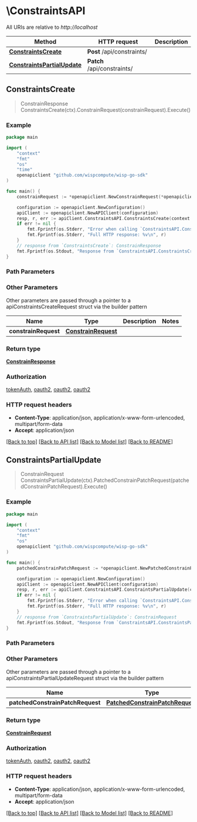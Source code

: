 # \ConstraintsAPI

All URIs are relative to *http://localhost*

Method | HTTP request | Description
------------- | ------------- | -------------
[**ConstraintsCreate**](ConstraintsAPI.md#ConstraintsCreate) | **Post** /api/constraints/ | 
[**ConstraintsPartialUpdate**](ConstraintsAPI.md#ConstraintsPartialUpdate) | **Patch** /api/constraints/ | 



## ConstraintsCreate

> ConstrainResponse ConstraintsCreate(ctx).ConstrainRequest(constrainRequest).Execute()





### Example

```go
package main

import (
	"context"
	"fmt"
	"os"
    "time"
	openapiclient "github.com/wispcompute/wisp-go-sdk"
)

func main() {
	constrainRequest := *openapiclient.NewConstrainRequest(*openapiclient.NewProject("Name_example", "ProjectId_example", "Type_example", time.Now(), time.Now()), *openapiclient.NewResources([]*string{nil}), "TODO", "TODO") // ConstrainRequest | 

	configuration := openapiclient.NewConfiguration()
	apiClient := openapiclient.NewAPIClient(configuration)
	resp, r, err := apiClient.ConstraintsAPI.ConstraintsCreate(context.Background()).ConstrainRequest(constrainRequest).Execute()
	if err != nil {
		fmt.Fprintf(os.Stderr, "Error when calling `ConstraintsAPI.ConstraintsCreate``: %v\n", err)
		fmt.Fprintf(os.Stderr, "Full HTTP response: %v\n", r)
	}
	// response from `ConstraintsCreate`: ConstrainResponse
	fmt.Fprintf(os.Stdout, "Response from `ConstraintsAPI.ConstraintsCreate`: %v\n", resp)
}
```

### Path Parameters



### Other Parameters

Other parameters are passed through a pointer to a apiConstraintsCreateRequest struct via the builder pattern


Name | Type | Description  | Notes
------------- | ------------- | ------------- | -------------
 **constrainRequest** | [**ConstrainRequest**](ConstrainRequest.md) |  | 

### Return type

[**ConstrainResponse**](ConstrainResponse.md)

### Authorization

[tokenAuth](../README.md#tokenAuth), [oauth2](../README.md#oauth2), [oauth2](../README.md#oauth2), [oauth2](../README.md#oauth2)

### HTTP request headers

- **Content-Type**: application/json, application/x-www-form-urlencoded, multipart/form-data
- **Accept**: application/json

[[Back to top]](#) [[Back to API list]](../README.md#documentation-for-api-endpoints)
[[Back to Model list]](../README.md#documentation-for-models)
[[Back to README]](../README.md)


## ConstraintsPartialUpdate

> ConstrainRequest ConstraintsPartialUpdate(ctx).PatchedConstrainPatchRequest(patchedConstrainPatchRequest).Execute()





### Example

```go
package main

import (
	"context"
	"fmt"
	"os"
	openapiclient "github.com/wispcompute/wisp-go-sdk"
)

func main() {
	patchedConstrainPatchRequest := *openapiclient.NewPatchedConstrainPatchRequest() // PatchedConstrainPatchRequest |  (optional)

	configuration := openapiclient.NewConfiguration()
	apiClient := openapiclient.NewAPIClient(configuration)
	resp, r, err := apiClient.ConstraintsAPI.ConstraintsPartialUpdate(context.Background()).PatchedConstrainPatchRequest(patchedConstrainPatchRequest).Execute()
	if err != nil {
		fmt.Fprintf(os.Stderr, "Error when calling `ConstraintsAPI.ConstraintsPartialUpdate``: %v\n", err)
		fmt.Fprintf(os.Stderr, "Full HTTP response: %v\n", r)
	}
	// response from `ConstraintsPartialUpdate`: ConstrainRequest
	fmt.Fprintf(os.Stdout, "Response from `ConstraintsAPI.ConstraintsPartialUpdate`: %v\n", resp)
}
```

### Path Parameters



### Other Parameters

Other parameters are passed through a pointer to a apiConstraintsPartialUpdateRequest struct via the builder pattern


Name | Type | Description  | Notes
------------- | ------------- | ------------- | -------------
 **patchedConstrainPatchRequest** | [**PatchedConstrainPatchRequest**](PatchedConstrainPatchRequest.md) |  | 

### Return type

[**ConstrainRequest**](ConstrainRequest.md)

### Authorization

[tokenAuth](../README.md#tokenAuth), [oauth2](../README.md#oauth2), [oauth2](../README.md#oauth2), [oauth2](../README.md#oauth2)

### HTTP request headers

- **Content-Type**: application/json, application/x-www-form-urlencoded, multipart/form-data
- **Accept**: application/json

[[Back to top]](#) [[Back to API list]](../README.md#documentation-for-api-endpoints)
[[Back to Model list]](../README.md#documentation-for-models)
[[Back to README]](../README.md)

